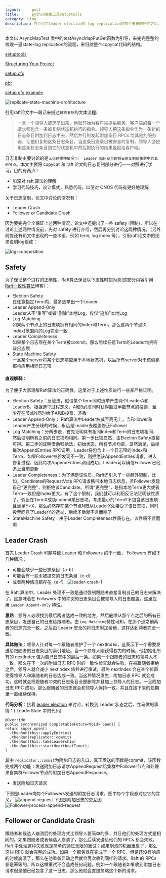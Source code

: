 ```yaml
---
layout:     post
title:      python编包工具setuptools
category: blog
description: 在介绍完leader election和 log replication这两个重要的特性之后，需要对copycat有一个整体的认识，这次主要讲copycat的整体结构和使用举例。
---
```


本文以 AsyncMapTest 类中的testAsyncMapPutGet函数为引导，来完完整整的梳理一遍state-log replication的流程，来归纳整个copycat代码的结构。

[setuptools](http://setuptools.readthedocs.io/en/latest/)

[Structuring Your Project](http://docs.python-guide.org/en/latest/writing/structure/)

[setup.cfg](http://alexis.notmyidea.org/distutils2/setupcfg.html)

[pbr](http://docs.openstack.org/developer/pbr/)

[setup.cfg example](https://trac.stsci.edu/ssb/stsci_python/browser/sample_project/branches/irafx/trunk/setup.cfg.sample?rev=21893#L48)



![replicate-state-machine-architecture](/images/githubpages/replicate-state-machine-architecture.png)

引用raft论文中一段话来描述`日志复制`的大体流程:   
>一旦一个领导人被选举出来，他就开始为客户端提供服务。客户端的每一个请求都包含一条被复制状态机执行的指令。领导人把这条指令作为一条新的日志条目附加到日志中去，然后并行的发起附加条目 RPCs 给其他的服务器，让他们复制这条日志条目。当这条日志条目被安全的复制，领导人会应用这条日志条目到它的状态机中然后把执行的结果返回给客户端。

日志复制主要讨论的是`无论在哪种情况下， Leader 如何安全的将日志复制给集群中的其他节点`。本文主要将 copycat 和 raft 论文的日志复制部分进行一一对照进行学习，目的有两点：  

* 加深对 raft 算法的理解
* 学习代码技巧，设计模式，熟悉代码，以便对 ONOS 代码有更好地理解

关于日志复制，论文中讨论的情况有：

* Leader Crash
* Follower or Candidate Crash

因为要完完全全保证上述两种情况，论文中还提出了一些 safety (限制)，所以在讨论上述两种情况前，先对 safety 进行介绍，然后再分别讨论这两种情况。（另外前提还有论文中出现的一些术语，例如 term, log index 等），引用raft论文中的图来说明log组成：

![log-composition](/images/githubpages/log-composition.png)

## Safety

为了保证整个过程的正确性，Raft算法保证以下属性时刻为真(这部分内容引用[Raft一致性算法](http://blog.csdn.net/cszhouwei/article/details/38374603)博客)： 

* Election Safety  
在任意指定Term内，最多选举出一个Leader  
* Leader Append-Only  
Leader从不“重写”或者“删除”本地Log，仅仅“追加”本地Log  
* Log Matching  
如果两个节点上的日志项拥有相同的Index和Term，那么这两个节点[0, Index]范围内的Log完全一致  
* Leader Completeness  
如果某个日志项在某个Term被commit，那么后续任意Term的Leader均拥有该日志项  
* State Machine Safety  
一旦某个server将某个日志项应用于本地状态机，以后所有server对于该偏移都将应用相同日志项  

#### 直观解释：
为了便于大家理解Raft算法的正确性，这里对于上述性质进行一些非严格证明。

* Election Safety：反证法，假设某个Term同时选举产生两个LeaderA和LeaderB，根据选举过程定义，A和B必须同时获得超过半数节点的投票，至少存在节点N同时给予A和B投票，矛盾
* Leader Append-Only： Raft算法中Leader权威至高无上，当Follower和Leader产生分歧的时候，永远是Leader去覆盖修正Follower
* Log Matching：分两步走，首先证明具有相同Index和Term的日志项相同，然后证明所有之前的日志项均相同。第一步比较显然，由Election Safety直接可得。第二步的证明借助归纳法，初始状态，所有节点均空，显然满足，后续每次AppendEntries RPC调用，Leader将包含上一个日志项的Index和Term，如果Follower校验发现不一致，则拒绝该AppendEntries请求，进入修复过程，因此每次AppendEntries调用成功，Leader可以确信Follower已经追上当前更新
* Leader Completeness：为了满足该性质，Raft还引入了一些额外限制，比如，Candidate的RequestVote RPC请求携带本地日志信息，若Follower发现自己“更完整”，则拒绝该Candidate。所谓“更完整”，是指本地Term更大或者Term一致但是Index更大。有了这个限制，我们就可以利用反证法证明该性质了。假设在TermX成功commit某日志项，考虑最小的TermY不包含该日志项且满足Y>X，那么必然存在某个节点N既从LeaderX处接受了该日志项，同时投票同意了LeaderY的选举，后续矛盾就不言而喻了
* StateMachine Safety：由于Leader Completeness性质存在，该性质不言而喻

## Leader Crash

首先 Leader Crash 可能导致 Leader 和 Followers 的不一致， Followers 有如下几种情况：

* 可能会缺少一些日志条目（a-b）
* 可能会有一些未被提交的日志条目（c-d）
* 或者两种情况都存在（e-f）
![leader-crash-1](/images/githubpages/leader-crash-1.png)

在 Raft 算法中，Leader 处理不一致是通过强制跟随者直接复制自己的日志来解决了。这意味着在 Followers 中的冲突的日志条目会被领导人的日志覆盖。这里应用 `Leader Append-Only` 特性。

**思路**：领导人必须找到最后两者达成一致的地方，然后删除从那个点之后的所有日志条目，发送自己的日志给跟随者。由 `Log Matching`特性可知，在那个点之前两者的日志完全一致，之后由 Leader 安全的将日志附加给他，这样达到两者完全一致。

**具体做法**：领导人针对每一个跟随者维护了一个 nextIndex，这表示下一个需要发送给跟随者的日志条目的索引地址。当一个领导人刚获得权力的时候，他初始化所有的 nextIndex 值为自己日志中的最后一条。如果一个跟随者的日志和领导人不一致，那么在下一次的附加日志 RPC 时的一致性检查就会失败。在被跟随者拒绝之后，领导人就会减小 nextIndex 值并进行重试。最终 nextIndex 会在某个位置使得领导人和跟随者的日志达成一致。当这种情况发生，附加日志 RPC 就会成功，这时就会把跟随者冲突的日志条目全部删除并且加上领导人的日志。一旦附加日志 RPC 成功，那么跟随者的日志就会和领导人保持一致，并且在接下来的任期里一直继续保持。

**代码分析**：接着 [leader election][] 来讨论，转换到 Leader 状态之后，立马做的事情：( LeaderState 中的代码)

    @Override
    public synchronized CompletableFuture<Void> open() {
    return super.open()
      .thenRun(this::applyEntries)
      .thenRun(replicator::commit)
      .thenRun(this::takeLeadership)
      .thenRun(this::startHeartbeatTimer);
    }
其中 `replicator::commit`为附加日志的入口，真正发送的函数是commit，该函数完成两个功能：发送附加日志请求AppendRequest给集群中Follower节点和处理来自集群Follower节点的附加日志AppendResponse。

* 发送附加日志请求  

下图是Leader向每个Followers发送的附加日志请求，图中每个字段都对应它的含义。
![append-request](/images/githubpages/append-request.png)
下图是附加日志的交互图
![Follower-process-append-request](/images/githubpages/Follower-process-append-request.png)

## Follower or Candidate Crash

跟随者和候选人崩溃后的处理方式比领导人要简单的多，并且他们的处理方式是相同的。如果跟随者或者候选人崩溃了，那么后续发送给他们的 RPCs 都会失败。Raft 中处理这种失败就是简单的通过无限的重试；如果崩溃的机器重启了，那么这些 RPC 就会完整的成功。如果一个服务器在完成了一个 RPC，但是还没有响应的时候崩溃了，那么在他重新启动之后就会再次收到同样的请求。Raft 的 RPCs 都是幂等的，所以这样重试不会造成任何问题。例如一个跟随者如果收到附加日志请求但是他已经包含了这一日志，那么他就会直接忽略这个新的请求。


[leader election]:http://kailongli.github.io/distribute-features1/ "leader election"


